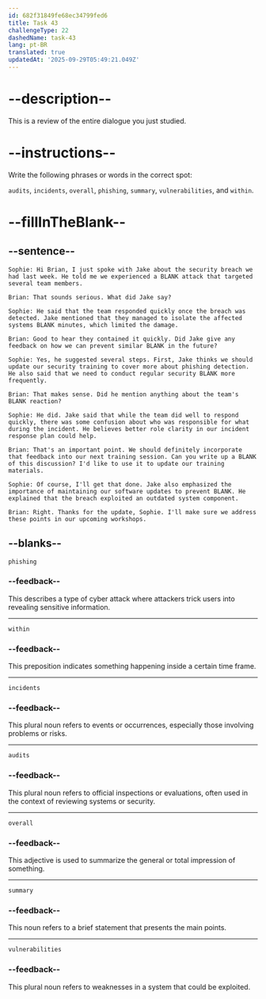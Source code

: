 ```yaml
---
id: 682f31849fe68ec34799fed6
title: Task 43
challengeType: 22
dashedName: task-43
lang: pt-BR
translated: true
updatedAt: '2025-09-29T05:49:21.049Z'
---
```


<!-- REVIEW -->

# --description--

This is a review of the entire dialogue you just studied.

# --instructions--

Write the following phrases or words in the correct spot:

`audits`, `incidents`, `overall`, `phishing`, `summary`, `vulnerabilities`, and `within`.

# --fillInTheBlank--

## --sentence--

`Sophie: Hi Brian, I just spoke with Jake about the security breach we had last week. He told me we experienced a BLANK attack that targeted several team members.`

`Brian: That sounds serious. What did Jake say?`

`Sophie: He said that the team responded quickly once the breach was detected. Jake mentioned that they managed to isolate the affected systems BLANK minutes, which limited the damage.`

`Brian: Good to hear they contained it quickly. Did Jake give any feedback on how we can prevent similar BLANK in the future?`

`Sophie: Yes, he suggested several steps. First, Jake thinks we should update our security training to cover more about phishing detection. He also said that we need to conduct regular security BLANK more frequently.`

`Brian: That makes sense. Did he mention anything about the team's BLANK reaction?`

`Sophie: He did. Jake said that while the team did well to respond quickly, there was some confusion about who was responsible for what during the incident. He believes better role clarity in our incident response plan could help.`

`Brian: That's an important point. We should definitely incorporate that feedback into our next training session. Can you write up a BLANK of this discussion? I'd like to use it to update our training materials.`

`Sophie: Of course, I'll get that done. Jake also emphasized the importance of maintaining our software updates to prevent BLANK. He explained that the breach exploited an outdated system component.`

`Brian: Right. Thanks for the update, Sophie. I'll make sure we address these points in our upcoming workshops.`

## --blanks--

`phishing`

### --feedback--

This describes a type of cyber attack where attackers trick users into revealing sensitive information.

---

`within`

### --feedback--

This preposition indicates something happening inside a certain time frame.

---

`incidents`

### --feedback--

This plural noun refers to events or occurrences, especially those involving problems or risks.

---

`audits`

### --feedback--

This plural noun refers to official inspections or evaluations, often used in the context of reviewing systems or security.

---

`overall`

### --feedback--

This adjective is used to summarize the general or total impression of something.

---

`summary`

### --feedback--

This noun refers to a brief statement that presents the main points.

---

`vulnerabilities`

### --feedback--

This plural noun refers to weaknesses in a system that could be exploited.
